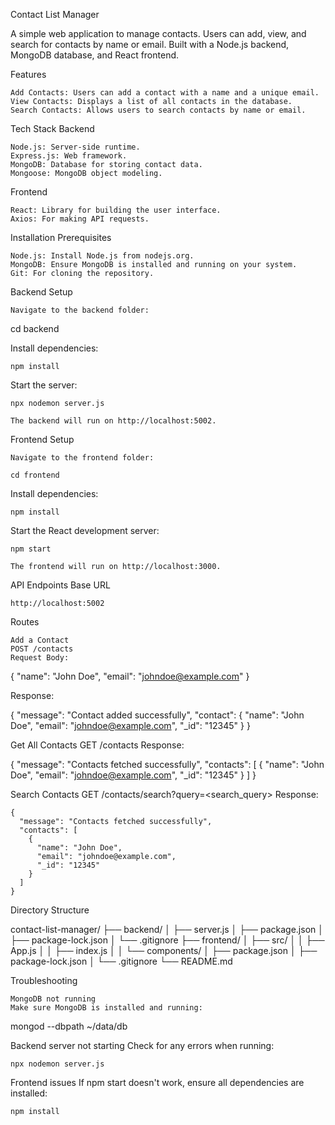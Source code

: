 Contact List Manager

A simple web application to manage contacts. Users can add, view, and search for contacts by name or email. Built with a Node.js backend, MongoDB database, and React frontend.

Features

    Add Contacts: Users can add a contact with a name and a unique email.
    View Contacts: Displays a list of all contacts in the database.
    Search Contacts: Allows users to search contacts by name or email.

Tech Stack
Backend

    Node.js: Server-side runtime.
    Express.js: Web framework.
    MongoDB: Database for storing contact data.
    Mongoose: MongoDB object modeling.

  Frontend
  
    React: Library for building the user interface.
    Axios: For making API requests.


Installation
Prerequisites

    Node.js: Install Node.js from nodejs.org.
    MongoDB: Ensure MongoDB is installed and running on your system.
    Git: For cloning the repository.

Backend Setup

    Navigate to the backend folder:

cd backend

Install dependencies:

    npm install

Start the server:

    npx nodemon server.js

    The backend will run on http://localhost:5002.

Frontend Setup

    Navigate to the frontend folder:

    cd frontend

Install dependencies:

    npm install

Start the React development server:

    npm start

    The frontend will run on http://localhost:3000.

API Endpoints
Base URL

    http://localhost:5002
Routes

    Add a Contact
    POST /contacts
    Request Body:

{
  "name": "John Doe",
  "email": "johndoe@example.com"
}

Response:

{
  "message": "Contact added successfully",
  "contact": {
    "name": "John Doe",
    "email": "johndoe@example.com",
    "_id": "12345"
  }
}

Get All Contacts
GET /contacts
Response:

{
  "message": "Contacts fetched successfully",
  "contacts": [
    {
      "name": "John Doe",
      "email": "johndoe@example.com",
      "_id": "12345"
    }
  ]
}

Search Contacts
GET /contacts/search?query=<search_query>
Response:

    {
      "message": "Contacts fetched successfully",
      "contacts": [
        {
          "name": "John Doe",
          "email": "johndoe@example.com",
          "_id": "12345"
        }
      ]
    }

Directory Structure

contact-list-manager/
├── backend/
│   ├── server.js
│   ├── package.json
│   ├── package-lock.json
│   └── .gitignore
├── frontend/
│   ├── src/
│   │   ├── App.js
│   │   ├── index.js
│   │   └── components/
│   ├── package.json
│   ├── package-lock.json
│   └── .gitignore
└── README.md

Troubleshooting

    MongoDB not running
    Make sure MongoDB is installed and running:

mongod --dbpath ~/data/db

Backend server not starting
Check for any errors when running:

    npx nodemon server.js

Frontend issues
If npm start doesn't work, ensure all dependencies are installed:

    npm install

